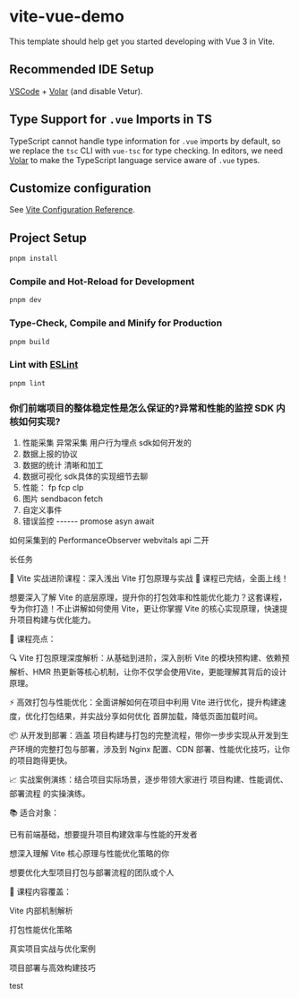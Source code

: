 # vite-vue-demo

This template should help get you started developing with Vue 3 in Vite.

## Recommended IDE Setup

[VSCode](https://code.visualstudio.com/) + [Volar](https://marketplace.visualstudio.com/items?itemName=Vue.volar) (and disable Vetur).

## Type Support for `.vue` Imports in TS

TypeScript cannot handle type information for `.vue` imports by default, so we replace the `tsc` CLI with `vue-tsc` for type checking. In editors, we need [Volar](https://marketplace.visualstudio.com/items?itemName=Vue.volar) to make the TypeScript language service aware of `.vue` types.

## Customize configuration

See [Vite Configuration Reference](https://vite.dev/config/).

## Project Setup

```sh
pnpm install
```

### Compile and Hot-Reload for Development

```sh
pnpm dev
```

### Type-Check, Compile and Minify for Production

```sh
pnpm build
```

### Lint with [ESLint](https://eslint.org/)

```sh
pnpm lint
```



 ### 你们前端项目的整体稳定性是怎么保证的?异常和性能的监控 SDK 内核如何实现?
 1. 性能采集  异常采集  用户行为埋点   sdk如何开发的
 2. 数据上报的协议
 3. 数据的统计  清晰和加工
 4. 数据可视化 
 sdk具体的实现细节去聊
 1. 性能： fp fcp clp  
 2. 图片  sendbacon fetch
 3. 自定义事件
 4. 错误监控 ------  promose asyn await  


 如何采集到的  PerformanceObserver   webvitals api 二开

长任务   





🚀 Vite 实战进阶课程：深入浅出 Vite 打包原理与实战
🔧 课程已完结，全面上线！

想要深入了解 Vite 的底层原理，提升你的打包效率和性能优化能力？这套课程，专为你打造！不止讲解如何使用 Vite，更让你掌握 Vite 的核心实现原理，快速提升项目构建与优化能力。

🎯 课程亮点：

🔍 Vite 打包原理深度解析：从基础到进阶，深入剖析 Vite 的模块预构建、依赖预解析、HMR 热更新等核心机制，让你不仅学会使用Vite，更能理解其背后的设计原理。

⚡ 高效打包与性能优化：全面讲解如何在项目中利用 Vite 进行优化，提升构建速度，优化打包结果，并实战分享如何优化 首屏加载，降低页面加载时间。

📦 从开发到部署：涵盖 项目构建与打包的完整流程，带你一步步实现从开发到生产环境的完整打包与部署，涉及到 Nginx 配置、CDN 部署、性能优化技巧，让你的项目跑得更快。

📈 实战案例演练：结合项目实际场景，逐步带领大家进行 项目构建、性能调优、部署流程 的实操演练。

📚 适合对象：

已有前端基础，想要提升项目构建效率与性能的开发者

想深入理解 Vite 核心原理与性能优化策略的你

想要优化大型项目打包与部署流程的团队或个人

📍 课程内容覆盖：

Vite 内部机制解析

打包性能优化策略

真实项目实战与优化案例

项目部署与高效构建技巧

test


